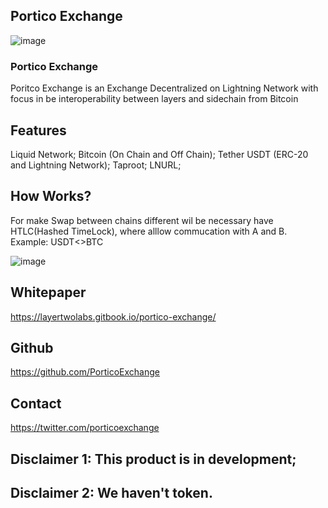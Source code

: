 ## Portico Exchange

![image](https://user-images.githubusercontent.com/83122757/160579966-360666b0-3830-490b-b30c-e4c8c5752872.png)

### Portico Exchange

Poritco Exchange is an Exchange Decentralized on Lightning Network with focus in be interoperability between layers and sidechain from Bitcoin

## Features

Liquid Network; Bitcoin (On Chain and Off Chain); Tether USDT (ERC-20 and Lightning Network); Taproot; LNURL;

## How Works? 

For make Swap between chains different wil be necessary have HTLC(Hashed TimeLock), where alllow commucation with A and B.
Example: USDT<>BTC

![image](https://user-images.githubusercontent.com/83122757/160580176-7cd2852a-2e08-4fc5-9c60-e4fc5ce6afa5.png)

## Whitepaper

https://layertwolabs.gitbook.io/portico-exchange/

## Github
https://github.com/PorticoExchange

## Contact
https://twitter.com/porticoexchange

## Disclaimer 1:  This product is in development;

## Disclaimer 2: We haven't token. 

